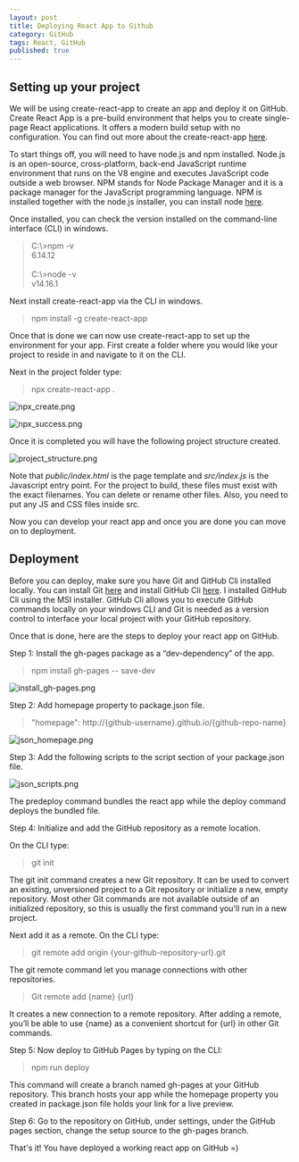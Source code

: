 ```yaml
---
layout: post
title: Deploying React App to Github
category: GitHub
tags: React, GitHub
published: true
---
```


## Setting up your project

We will be using create-react-app to create an app and deploy it on GitHub. Create React App is a pre-build environment that helps you to create single-page React applications. It offers a modern build setup with no configuration.
You can find out more about the create-react-app [here](https://create-react-app.dev/docs/getting-started).

To start things off, you will need to have node.js and npm installed.
Node.js is an open-source, cross-platform, back-end JavaScript runtime environment that runs on the V8 engine and executes JavaScript code outside a web browser. NPM stands for Node Package Manager and it is a package manager for the JavaScript programming language. NPM is installed together with the node.js installer, you can install node [here](https://nodejs.org/en/).

Once installed, you can check the version installed on the command-line interface (CLI) in windows.

> C:\\>npm -v <br/>
> 6.14.12 <br><br/>
> C:\\>node -v <br/>
> v14.16.1

Next install create-react-app via the CLI in windows.

> npm install -g create-react-app

Once that is done we can now use create-react-app to set up the environment for your app.
First create a folder where you would like your project to reside in and navigate to it on the CLI.

Next in the project folder type:
> npx create-react-app <name of app>.

![npx_create.png]({{site.baseurl}}/images/React_on_GitHub/npx_create.png)

![npx_success.png]({{site.baseurl}}/images/React_on_GitHub/npx_success.png)

Once it is completed you will have the following project structure created.

![project_structure.png]({{site.baseurl}}/images/React_on_GitHub/project_structure.png)

Note that <i>public/index.html</i> is the page template and <i>src/index.js</i> is the Javascript entry point. For the project to build, these files must exist with the exact filenames. You can delete or rename other files. Also, you need to put any JS and CSS files inside src.

Now you can develop your react app and once you are done you can move on to deployment.

## Deployment

Before you can deploy, make sure you have Git and GitHub Cli installed locally. You can install Git [here](https://git-scm.com/) and install GitHub Cli [here](https://github.com/cli/cli). I installed GitHub Cli using the MSI installer. GitHub Cli allows you to execute GitHub commands locally on your windows CLI and Git is needed as a version control to interface your local project with your GitHub repository.

Once that is done, here are the steps to deploy your react app on GitHub.

Step 1:
Install the gh-pages package as a “dev-dependency” of the app.
> npm install gh-pages -- save-dev

![install_gh-pages.png]({{site.baseurl}}/images/React_on_GitHub/install_gh-pages.png)

Step 2:
Add homepage property to package.json file.
> "homepage": http://{github-username}.github.io/{github-repo-name}

![json_homepage.png]({{site.baseurl}}/images/React_on_GitHub/json_homepage.png)

Step 3:
Add the following scripts to the script section of your package.json file.

![json_scripts.png]({{site.baseurl}}/images/React_on_GitHub/json_scripts.png)

The predeploy command bundles the react app while the deploy command deploys the bundled file.

Step 4:
Initialize and add the GitHub repository as a remote location.

On the CLI type:
>git init

The git init command creates a new Git repository. It can be used to convert an existing, unversioned project to a Git repository or initialize a new, empty repository. Most other Git commands are not available outside of an initialized repository, so this is usually the first command you'll run in a new project.

Next add it as a remote. On the CLI type:
>git remote add origin {your-github-repository-url}.git

The git remote command let you manage connections with other repositories.
>Git remote add {name} {url}

It creates a new connection to a remote repository. After adding a remote, you’ll be able to use {name} as a convenient shortcut for {url} in other Git commands.

Step 5:
Now deploy to GitHub Pages by typing on the CLI:
> npm run deploy

This command will create a branch named gh-pages at your GitHub repository. This branch hosts your app while the homepage property you created in package.json file holds your link for a live preview.

Step 6:
Go to the repository on GitHub, under settings, under the GitHub pages section, change the setup source to the gh-pages branch.

That's it! You have deployed a working react app on GitHub =)
